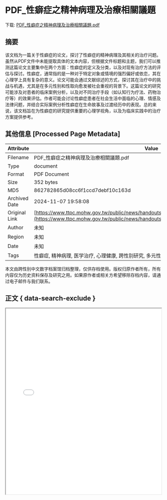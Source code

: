 # PDF_性癖症之精神病理及治療相關議題

<!-- tcd_download_link -->
下载: <a href="PDF_性癖症之精神病理及治療相關議題.pdf" download>PDF_性癖症之精神病理及治療相關議題.pdf</a>
<!-- tcd_download_link_end -->

## 摘要

<!-- tcd_abstract -->
该文档为一篇关于性癖症的论文，探讨了性癖症的精神病理及其相关的治疗问题。虽然从PDF文件中未能提取具体的文本内容，但根据文件标题和主题，我们可以推测这篇论文主要集中在两个方面：性癖症的定义及分类，以及对现有治疗方法的评估与探讨。性癖症，通常指的是一种对于特定对象或情境的强烈偏好或依恋，其在心理学上具有复杂的意义。论文可能会通过文献综述的方式，探讨其在治疗中的挑战与机遇，尤其是在多元性别和性取向愈发被社会重视的背景下。这篇论文的研究可能涉及对患者的临床案例分析，以及对不同治疗手段（如认知行为疗法、药物治疗等）的效果评估。作者可能会讨论性癖症患者在社会生活中面临的心理、情感及法律问题，并结合实际案例分析性癖症在生命故事及过渡经历中的表现。总的来说，该文档旨在为性癖症的研究提供重要的心理学视角，以及为临床实践中的治疗方案提供参考。

<!-- tcd_abstract_end -->

## 其他信息 [Processed Page Metadata]

| Attribute       | Value                                  |
|-----------------|----------------------------------------|
| Filename        | PDF_性癖症之精神病理及治療相關議題.pdf                             |
| Type            | document                                 |
| Format          | PDF Document                               |
| Size            | 352 bytes                           |
| MD5             | 862782865d08cc6f1ccd7debf10c163d                                  |
| Archived Date   | 2024-11-07 19:58:08                             |
| Original Link   | [https://www.ttpc.mohw.gov.tw/public/news/handouts/e110eacebe64a6f7c4ec6f91cbceb026.pdf](https://www.ttpc.mohw.gov.tw/public/news/handouts/e110eacebe64a6f7c4ec6f91cbceb026.pdf)                         |
| Author          | 未知                               |
| Region          | 未知                               |
| Date            | 未知                                 |
| Tags            | 性癖症, 精神病理, 医学治疗, 心理健康, 跨性别研究, 多元性别                                 |

本文由跨性别中文数字档案馆归档整理，仅供存档使用。版权归原作者所有，所有内容仅为历史资料保存及研究之用。如果原作者或相关方希望移除存档内容，请通过电子邮件与我们联系。

## 正文 { data-search-exclude }

<!-- tcd_main_text -->
<iframe src="../PDF_性癖症之精神病理及治療相關議題.pdf" width="100%" height="600px">
    <p>无法显示PDF，请下载查看。</p>
</iframe>
<!-- tcd_main_text_end -->


